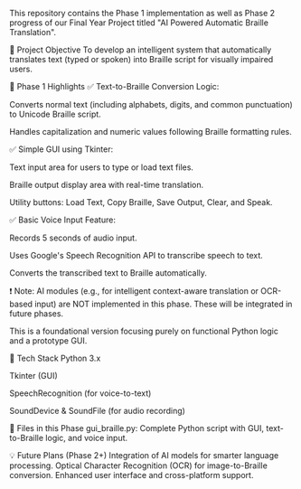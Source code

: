 This repository contains the Phase 1 implementation as well as Phase 2 progress of our Final Year Project titled "AI Powered Automatic Braille Translation".

🎯 Project Objective
To develop an intelligent system that automatically translates text (typed or spoken) into Braille script for visually impaired users.

🚧 Phase 1 Highlights
✅ Text-to-Braille Conversion Logic:

Converts normal text (including alphabets, digits, and common punctuation) to Unicode Braille script.

Handles capitalization and numeric values following Braille formatting rules.

✅ Simple GUI using Tkinter:

Text input area for users to type or load text files.

Braille output display area with real-time translation.

Utility buttons: Load Text, Copy Braille, Save Output, Clear, and Speak.

✅ Basic Voice Input Feature:

Records 5 seconds of audio input.

Uses Google's Speech Recognition API to transcribe speech to text.

Converts the transcribed text to Braille automatically.

❗ Note:
AI modules (e.g., for intelligent context-aware translation or OCR-based input) are NOT implemented in this phase. These will be integrated in future phases.

This is a foundational version focusing purely on functional Python logic and a prototype GUI.

🔧 Tech Stack
Python 3.x

Tkinter (GUI)

SpeechRecognition (for voice-to-text)

SoundDevice & SoundFile (for audio recording)

📂 Files in this Phase
gui_braille.py: Complete Python script with GUI, text-to-Braille logic, and voice input.

💡 Future Plans (Phase 2+)
Integration of AI models for smarter language processing.
Optical Character Recognition (OCR) for image-to-Braille conversion.
Enhanced user interface and cross-platform support.
